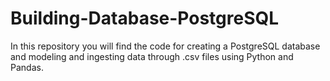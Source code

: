 # Building-Database-PostgreSQL
In this repository you will find the code for creating a PostgreSQL database and modeling and ingesting data through .csv files using Python and Pandas.
